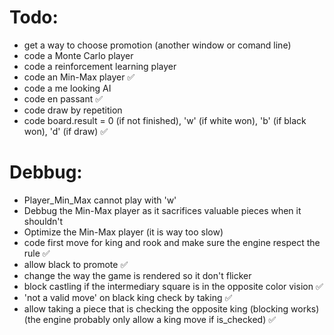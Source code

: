 # Todo:

- get a way to choose promotion (another window or comand line)
- code a Monte Carlo player
- code a reinforcement learning player
- code an Min-Max player :white_check_mark:
- code a me looking AI
- code en passant :white_check_mark:
- code draw by repetition
- code board.result = 0 (if not finished), 'w' (if white won), 'b' (if black won), 'd' (if draw) :white_check_mark:

# Debbug:
- Player_Min_Max cannot play with 'w'
- Debbug the Min-Max player as it sacrifices valuable pieces when it shouldn't
- Optimize the Min-Max player (it is way too slow)
- code first move for king and rook and make sure the engine respect the rule :white_check_mark:
- allow black to promote :white_check_mark:
- change the way the game is rendered so it don't flicker
- block castling if the intermediary square is in the opposite color vision :white_check_mark:
- 'not a valid move' on black king check by taking :white_check_mark:
- allow taking a piece that is checking the opposite king (blocking works) (the engine probably only allow a king move if is_checked) :white_check_mark:
